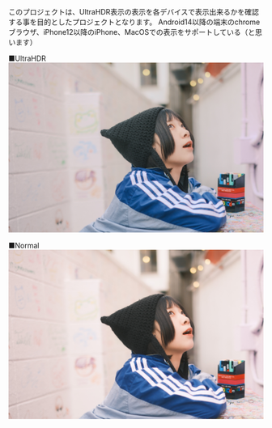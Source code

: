 このプロジェクトは、UltraHDR表示の表示を各デバイスで表示出来るかを確認する事を目的としたプロジェクトとなります。
Android14以降の端末のchromeブラウザ、iPhone12以降のiPhone、MacOSでの表示をサポートしている（と思います）

■UltraHDR
![](https://github.com/mosty000/UltraHDR-gallery/blob/main/UltraHDR.jpg)

■Normal
![](https://github.com/mosty000/UltraHDR-gallery/blob/main/nomarl.jpg)


